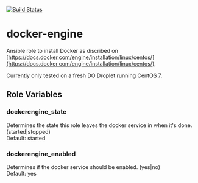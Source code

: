 [![Build Status](https://travis-ci.org/m4rcu5nl/ansible-role-docker.svg?branch=master)](https://travis-ci.org/m4rcu5nl/ansible-role-docker)    

docker-engine
=========

Ansible role to install Docker as discribed on [https://docs.docker.com/engine/installation/linux/centos/](https://docs.docker.com/engine/installation/linux/centos/).    

Currently only tested on a fresh DO Droplet running CentOS 7.

Role Variables
--------------

### dockerengine_state
Determines the state this role leaves the docker service in when it's done. (started|stopped)    
Default: started

### dockerengine_enabled
Determines if the docker service should be enabled. (yes|no)    
Default: yes
